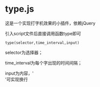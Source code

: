 # type.js
这是一个实现打字机效果的小插件，依赖jQuery

引入script文件后直接调用函数type即可
```
type(selector,time_interval,input)
```
selector为选择器；

time_interval为每个字出现的时间间隔；

input为内容，'<br>'可实现换行
